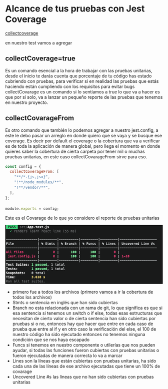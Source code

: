 # Alcance de tus pruebas con Jest Coverage

[collectcoverage](https://jestjs.io/docs/configuration/#collectcoverage-boolean)

en nuestro test vamos a agregar

## collectCoverage=true

Es un comando esencial a la hora de trabajar con las pruebas unitarias, desde el inicio
te darás cuenta que porcentaje de tu código has estado cubriendo con pruebas, para verificar
si en realidad las pruebas que estás haciendo están cumpliendo con los requisitos para evitar bugs
collectCovarage es un comando si lo sentíamos a true lo que va a hacer es que por si solo, va a lanzar un pequeño
reporte de las pruebas que tenemos en nuestro proyecto.

## collectCovarageFrom

Es otro comando que también lo podemos agregar a nuestro jest.config, a este le debo
pasar un arreglo en donde quiero que se vaya y se busque ese coverage. Es decir
por default el coverage o la cobertura que va a verificar es de toda la aplicación de manera
global, pero llega el momento en donde quieres saber la cobertura de cierta carpeta por tener
mil o muchas pruebas unitarias, en este caso collectCovarageFrom sirve para eso.

```js
const config = {
  collectCoverageFrom: [
    "**/*.{js,jsx}",
    "!**/node_modules/**",
    "!**/vendor/**",
  ],
};

module.exports = config;
```

Este es el Covarage de lo que yo considero el reporte de pruebas unitarias

![Covarage](/images/collectCovarageFrom.png)

- primero fue a todos los archivos (primero vamos a ir la cobertura de todos los archivos)
- Stmts o sentencia en inglés que han sido cubiertas
- Branch no esta relacionada con un rama de git, lo que significa es que si esa sentencia
  si tenemos un switch o if else, todas esas estructuras que necesitan de cierto valor o
  de cierta sentencia han sido cubiertas por pruebas si o no, entonces hay que hacer que entre
  en cada caso de prueba que entre al if y en otro caso la verificación del else, el 100
  de nuestro código ha sido ejecutado entonces no tenemos ninguna condición que se nos haya
  escapado
- Funcs si tenemos en nuestro componente o utilerías que nos pueden ayudar, si todas
  las funciones fueron cubiertas con pruebas unitarias o fueron ejecutadas de manera correcta
  lo va a marcar
- Lines son la líneas que están cubiertas con pruebas unitarias, ha sido cada una de las líneas
  de ese archivo ejecutadas que tiene un 100% de covarage
- Uncovered Line #s las líneas que no han sido cubiertas con pruebas unitarias
